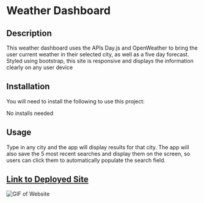 # Weather Dashboard

  ## Description
  This weather dashboard uses the APIs Day.js and OpenWeather to bring the user current weather in their selected city, as well as a five day forecast. Styled using bootstrap, this site is responsive and displays the information clearly on any user device

  
  ## Installation
  You will need to install the following to use this project:


  No installs needed

  ## Usage
Type in any city and the app will display results for that city. The app will also save the 5 most recent searches and display them on the screen, so users can click them to automatically populate the search field. 


## [Link to Deployed Site](https://kevinatwood.github.io/weather-dashboard/)



  ![GIF of Website](./assets/images/weather-dashboard-demo.gif)
  


